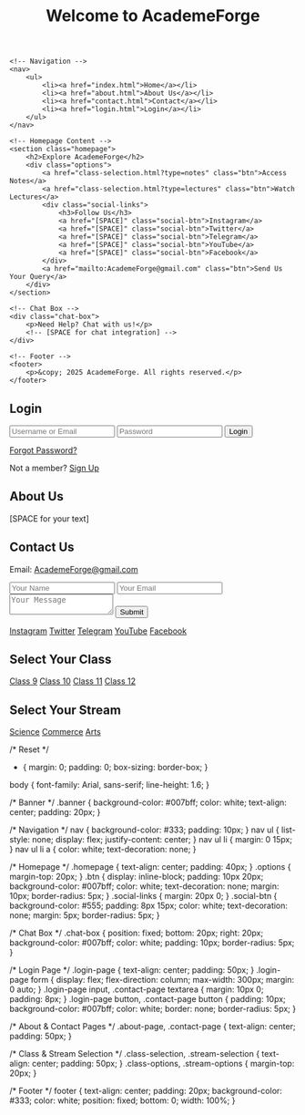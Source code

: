 <html lang="en">
<head>
    <meta charset="UTF-8">
    <meta name="viewport" content="width=device-width, initial-scale=1.0">
    <title>AcademeForge</title>
    <link rel="stylesheet" href="styles.css">
</head>
<body>
    <!-- Top Banner -->
    <header>
        <div class="banner">
            <h1>Welcome to AcademeForge</h1>
        </div>
    </header>

    <!-- Navigation -->
    <nav>
        <ul>
            <li><a href="index.html">Home</a></li>
            <li><a href="about.html">About Us</a></li>
            <li><a href="contact.html">Contact</a></li>
            <li><a href="login.html">Login</a></li>
        </ul>
    </nav>

    <!-- Homepage Content -->
    <section class="homepage">
        <h2>Explore AcademeForge</h2>
        <div class="options">
            <a href="class-selection.html?type=notes" class="btn">Access Notes</a>
            <a href="class-selection.html?type=lectures" class="btn">Watch Lectures</a>
            <div class="social-links">
                <h3>Follow Us</h3>
                <a href="[SPACE]" class="social-btn">Instagram</a>
                <a href="[SPACE]" class="social-btn">Twitter</a>
                <a href="[SPACE]" class="social-btn">Telegram</a>
                <a href="[SPACE]" class="social-btn">YouTube</a>
                <a href="[SPACE]" class="social-btn">Facebook</a>
            </div>
            <a href="mailto:AcademeForge@gmail.com" class="btn">Send Us Your Query</a>
        </div>
    </section>

    <!-- Chat Box -->
    <div class="chat-box">
        <p>Need Help? Chat with us!</p>
        <!-- [SPACE for chat integration] -->
    </div>

    <!-- Footer -->
    <footer>
        <p>&copy; 2025 AcademeForge. All rights reserved.</p>
    </footer>
</body>
</html><html lang="en">
<head>
    <meta charset="UTF-8">
    <meta name="viewport" content="width=device-width, initial-scale=1.0">
    <title>Login - AcademeForge</title>
    <link rel="stylesheet" href="styles.css">
</head>
<body>
    <section class="login-page">
        <h2>Login</h2>
        <form>
            <input type="text" placeholder="Username or Email" required>
            <input type="password" placeholder="Password" required>
            <button type="submit">Login</button>
            <p><a href="[SPACE]">Forgot Password?</a></p>
            <p>Not a member? <a href="[SPACE]">Sign Up</a></p>
        </form>
    </section>
</body>
</html>

<html lang="en">
<head>
    <meta charset="UTF-8">
    <meta name="viewport" content="width=device-width, initial-scale=1.0">
    <title>About Us - AcademeForge</title>
    <link rel="stylesheet" href="styles.css">
</head>
<body>
    <section class="about-page">
        <h2>About Us</h2>
        <p>[SPACE for your text]</p>
    </section>
</body>
</html><html lang="en">
<head>
    <meta charset="UTF-8">
    <meta name="viewport" content="width=device-width, initial-scale=1.0">
    <title>Contact - AcademeForge</title>
    <link rel="stylesheet" href="styles.css">
</head>
<body>
    <section class="contact-page">
        <h2>Contact Us</h2>
        <p>Email: <a href="mailto:AcademeForge@gmail.com">AcademeForge@gmail.com</a></p>
        <form>
            <input type="text" placeholder="Your Name" required>
            <input type="email" placeholder="Your Email" required>
            <textarea placeholder="Your Message" required></textarea>
            <button type="submit">Submit</button>
        </form>
        <div class="social-links">
            <a href="[SPACE]" class="social-btn">Instagram</a>
            <a href="[SPACE]" class="social-btn">Twitter</a>
            <a href="[SPACE]" class="social-btn">Telegram</a>
            <a href="[SPACE]" class="social-btn">YouTube</a>
            <a href="[SPACE]" class="social-btn">Facebook</a>
        </div>
    </section>
</body>
</html>

<html lang="en">
<head>
    <meta charset="UTF-8">
    <meta name="viewport" content="width=device-width, initial-scale=1.0">
    <title>Class Selection - AcademeForge</title>
    <link rel="stylesheet" href="styles.css">
</head>
<body>
    <section class="class-selection">
        <h2>Select Your Class</h2>
        <div class="class-options">
            <a href="notes.html?class=9" class="btn">Class 9</a>
            <a href="notes.html?class=10" class="btn">Class 10</a>
            <a href="stream-selection.html?class=11" class="btn">Class 11</a>
            <a href="stream-selection.html?class=12" class="btn">Class 12</a>
        </div>
    </section>
</body>
</html>

<!DOCTYPE html>
<html lang="en">
<head>
    <meta charset="UTF-8">
    <meta name="viewport" content="width=device-width, initial-scale=1.0">
    <title>Stream Selection - AcademeForge</title>
    <link rel="stylesheet" href="styles.css">
</head>
<body>
    <section class="stream-selection">
        <h2>Select Your Stream</h2>
        <div class="stream-options">
            <a href="notes.html?class=11&stream=science" class="btn">Science</a>
            <a href="notes.html?class=11&stream=commerce" class="btn">Commerce</a>
            <a href="notes.html?class=11&stream=arts" class="btn">Arts</a>
        </div>
    </section>
</body>
</html>

/* Reset */
* {
    margin: 0;
    padding: 0;
    box-sizing: border-box;
}

body {
    font-family: Arial, sans-serif;
    line-height: 1.6;
}

/* Banner */
.banner {
    background-color: #007bff;
    color: white;
    text-align: center;
    padding: 20px;
}

/* Navigation */
nav {
    background-color: #333;
    padding: 10px;
}
nav ul {
    list-style: none;
    display: flex;
    justify-content: center;
}
nav ul li {
    margin: 0 15px;
}
nav ul li a {
    color: white;
    text-decoration: none;
}

/* Homepage */
.homepage {
    text-align: center;
    padding: 40px;
}
.options {
    margin-top: 20px;
}
.btn {
    display: inline-block;
    padding: 10px 20px;
    background-color: #007bff;
    color: white;
    text-decoration: none;
    margin: 10px;
    border-radius: 5px;
}
.social-links {
    margin: 20px 0;
}
.social-btn {
    background-color: #555;
    padding: 8px 15px;
    color: white;
    text-decoration: none;
    margin: 5px;
    border-radius: 5px;
}

/* Chat Box */
.chat-box {
    position: fixed;
    bottom: 20px;
    right: 20px;
    background-color: #007bff;
    color: white;
    padding: 10px;
    border-radius: 5px;
}

/* Login Page */
.login-page {
    text-align: center;
    padding: 50px;
}
.login-page form {
    display: flex;
    flex-direction: column;
    max-width: 300px;
    margin: 0 auto;
}
.login-page input, .contact-page textarea {
    margin: 10px 0;
    padding: 8px;
}
.login-page button, .contact-page button {
    padding: 10px;
    background-color: #007bff;
    color: white;
    border: none;
    border-radius: 5px;
}

/* About & Contact Pages */
.about-page, .contact-page {
    text-align: center;
    padding: 50px;
}

/* Class & Stream Selection */
.class-selection, .stream-selection {
    text-align: center;
    padding: 50px;
}
.class-options, .stream-options {
    margin-top: 20px;
}

/* Footer */
footer {
    text-align: center;
    padding: 20px;
    background-color: #333;
    color: white;
    position: fixed;
    bottom: 0;
    width: 100%;
}
